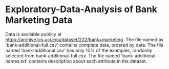 # Exploratory-Data-Analysis of Bank Marketing Data 
Data is available publicy at https://archive.ics.uci.edu/dataset/222/bank+marketing.
The file named as 'bank-additional-full.csv' contains complete data, ordered by date.
The file named 'bank-additional.csv' has only 10% of the examples, randomly selected from bank-additional-full.csv.
The file named 'bank-additional-names.txt' contains description about each attribute in the dataset.

